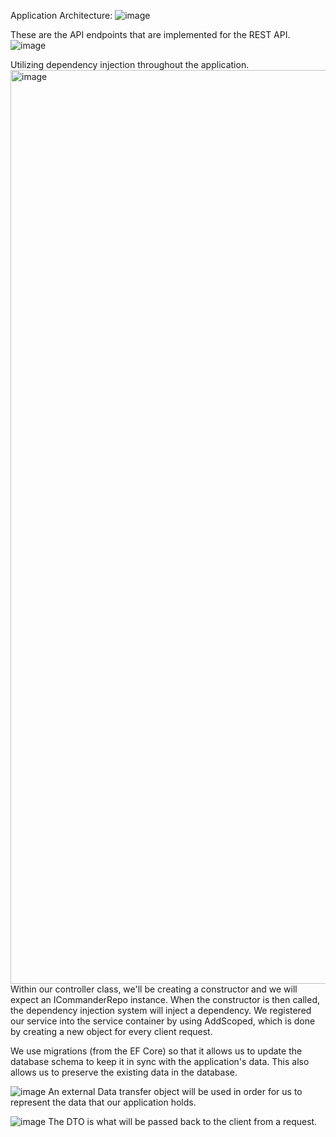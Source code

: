 Application Architecture:
![image](https://user-images.githubusercontent.com/47930778/226523486-5b5460f1-b684-4b8b-b3e9-470bdd57e6b8.png)

These are the API endpoints that are implemented for the REST API.
![image](https://user-images.githubusercontent.com/47930778/228362596-5376478e-7eba-44fd-91a3-794fd3cd4413.png)

Utilizing dependency injection throughout the application.
<img width="1462" alt="image" src="https://user-images.githubusercontent.com/47930778/227011535-ba5f8352-989c-40ae-94b1-69469d675ec4.png">
Within our controller class, we'll be creating a constructor and we will expect an ICommanderRepo instance. When the constructor is then called, the dependency injection system will inject a dependency.
We registered our service into the service container by using AddScoped, which is done by creating a new object for every client request.

We use migrations (from the EF Core) so that it allows us to update the database schema to keep it in sync with the application's data. This also allows us to preserve the existing data in the database.

![image](https://user-images.githubusercontent.com/47930778/228169296-c7b490e5-38ca-49b2-8c09-5edc04320813.png)
An external Data transfer object will be used in order for us to represent the data that our application holds. 

![image](https://user-images.githubusercontent.com/47930778/228169821-7afc88b8-3590-4d31-9130-b27ca9cccd7f.png)
The DTO is what will be passed back to the client from a request.

